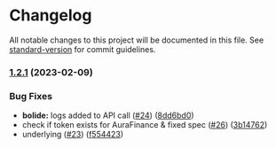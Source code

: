 # Changelog

All notable changes to this project will be documented in this file. See [standard-version](https://github.com/conventional-changelog/standard-version) for commit guidelines.

### [1.2.1](https://github.com/defiyield-app/defiyield-self-integrations/compare/v1.2.0...v1.2.1) (2023-02-09)


### Bug Fixes

* **bolide:** logs added to API call ([#24](https://github.com/defiyield-app/defiyield-self-integrations/issues/24)) ([8dd6bd0](https://github.com/defiyield-app/defiyield-self-integrations/commit/8dd6bd06fc31a2f9ce4511160cd2cb32fbb3b5c0))
* check if token exists for AuraFinance & fixed spec ([#26](https://github.com/defiyield-app/defiyield-self-integrations/issues/26)) ([3b14762](https://github.com/defiyield-app/defiyield-self-integrations/commit/3b14762d3880205e37d181d16e343cef48c78747))
* underlying ([#23](https://github.com/defiyield-app/defiyield-self-integrations/issues/23)) ([f554423](https://github.com/defiyield-app/defiyield-self-integrations/commit/f554423578cd2fbfe3f2d9fd964bcd79c64de540))
